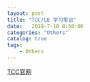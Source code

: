 ```yaml
---                
layout: post                
title: "TCC/LE 学习笔记"                
date:   2018-7-10 8:50:00                 
categories: "Others"                
catalog: true                
tags:                 
    - Others                
---      
```

  
[TCC官网](https://jpsoft.com/products/tcc-le.html)
